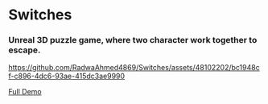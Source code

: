# Switches
### Unreal 3D puzzle game, where two character work together to escape.


https://github.com/RadwaAhmed4869/Switches/assets/48102202/bc1948cf-c896-4dc6-93ae-415dc3ae9990


 
<a targer=_blank href="https://drive.google.com/file/d/10rdvUizE2w42MRGgzX7GFOR6XDCnFGtA/view?usp=sharing">Full Demo</a>
